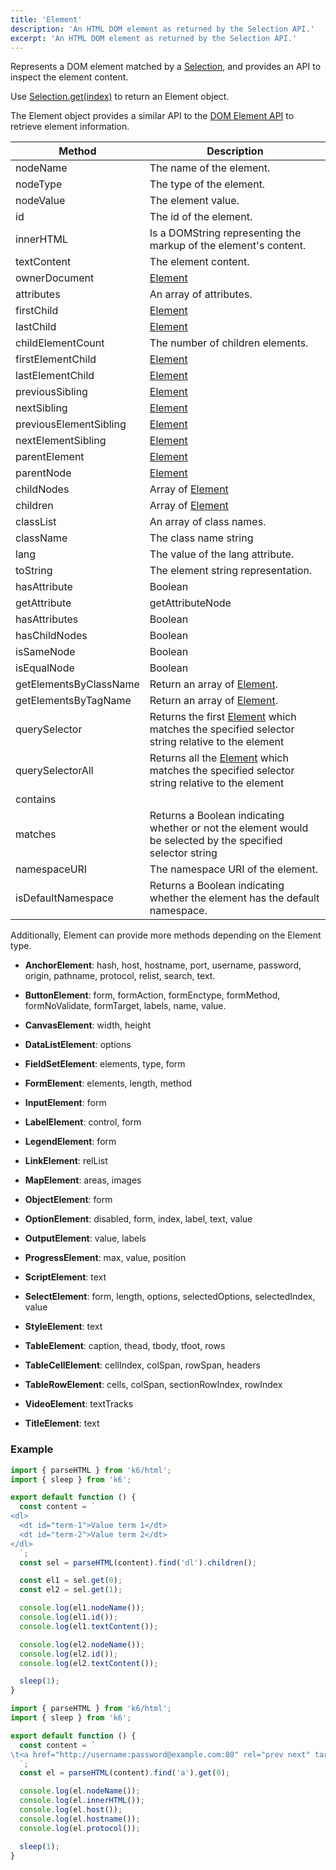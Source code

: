 ```yaml
---
title: 'Element'
description: 'An HTML DOM element as returned by the Selection API.'
excerpt: 'An HTML DOM element as returned by the Selection API.'
---
```


Represents a DOM element matched by a [Selection](/javascript-api/v0-32/k6-html/selection),
and provides an API to inspect the element content.

Use [Selection.get(index)](/javascript-api/v0-32/k6-html/selection/selection-get-index) to return an Element object.

The Element object provides a similar API to the [DOM Element API](https://developer.mozilla.org/en-US/Web/API/Element) to retrieve element information.

| Method                 | Description                                                                                                                      |
| ---------------------- | -------------------------------------------------------------------------------------------------------------------------------- |
| nodeName               | The name of the element.                                                                                                         |
| nodeType               | The type of the element.                                                                                                         |
| nodeValue              | The element value.                                                                                                               |
| id                     | The id of the element.                                                                                                           |
| innerHTML              | Is a DOMString representing the markup of the element's content.                                                                 |
| textContent            | The element content.                                                                                                             |
| ownerDocument          | [Element](/javascript-api/v0-32/k6-html/element)                                                                                       |
| attributes             | An array of attributes.                                                                                                          |
| firstChild             | [Element](/javascript-api/v0-32/k6-html/element)                                                                                       |
| lastChild              | [Element](/javascript-api/v0-32/k6-html/element)                                                                                       |
| childElementCount      | The number of children elements.                                                                                                 |
| firstElementChild      | [Element](/javascript-api/v0-32/k6-html/element)                                                                                       |
| lastElementChild       | [Element](/javascript-api/v0-32/k6-html/element)                                                                                       |
| previousSibling        | [Element](/javascript-api/v0-32/k6-html/element)                                                                                       |
| nextSibling            | [Element](/javascript-api/v0-32/k6-html/element)                                                                                       |
| previousElementSibling | [Element](/javascript-api/v0-32/k6-html/element)                                                                                       |
| nextElementSibling     | [Element](/javascript-api/v0-32/k6-html/element)                                                                                       |
| parentElement          | [Element](/javascript-api/v0-32/k6-html/element)                                                                                       |
| parentNode             | [Element](/javascript-api/v0-32/k6-html/element)                                                                                       |
| childNodes             | Array of [Element](/javascript-api/v0-32/k6-html/element)                                                                              |
| children               | Array of [Element](/javascript-api/v0-32/k6-html/element)                                                                              |
| classList              | An array of class names.                                                                                                         |
| className              | The class name string                                                                                                            |
| lang                   | The value of the lang attribute.                                                                                                 |
| toString               | The element string representation.                                                                                               |
| hasAttribute           | Boolean                                                                                                                          |
| getAttribute           | getAttributeNode                                                                                                                 |
| hasAttributes          | Boolean                                                                                                                          |
| hasChildNodes          | Boolean                                                                                                                          |
| isSameNode             | Boolean                                                                                                                          |
| isEqualNode            | Boolean                                                                                                                          |
| getElementsByClassName | Return an array of [Element](/javascript-api/v0-32/k6-html/element).                                                                   |
| getElementsByTagName   | Return an array of [Element](/javascript-api/v0-32/k6-html/element).                                                                   |
| querySelector          | Returns the first [Element](/javascript-api/v0-32/k6-html/element) which matches the specified selector string relative to the element |
| querySelectorAll       | Returns all the [Element](/javascript-api/v0-32/k6-html/element) which matches the specified selector string relative to the element   |
| contains               |                                                                                                                                  |
| matches                | Returns a Boolean indicating whether or not the element would be selected by the specified selector string                       |
| namespaceURI           | The namespace URI of the element.                                                                                                |
| isDefaultNamespace     | Returns a Boolean indicating whether the element has the default namespace.                                                      |

Additionally, Element can provide more methods depending on the Element type.

- **AnchorElement**: hash, host, hostname, port, username, password, origin, pathname, protocol, relist, search, text.

- **ButtonElement**: form, formAction, formEnctype, formMethod, formNoValidate, formTarget, labels, name, value.

- **CanvasElement**: width, height

- **DataListElement**: options

- **FieldSetElement**: elements, type, form

- **FormElement**: elements, length, method

- **InputElement**: form

- **LabelElement**: control, form

- **LegendElement**: form

- **LinkElement**: relList

- **MapElement**: areas, images

- **ObjectElement**: form

- **OptionElement**: disabled, form, index, label, text, value

- **OutputElement**: value, labels

- **ProgressElement**: max, value, position

- **ScriptElement**: text

- **SelectElement**: form, length, options, selectedOptions, selectedIndex, value

- **StyleElement**: text

- **TableElement**: caption, thead, tbody, tfoot, rows

- **TableCellElement**: cellIndex, colSpan, rowSpan, headers

- **TableRowElement**: cells, colSpan, sectionRowIndex, rowIndex

- **VideoElement**: textTracks

- **TitleElement**: text

### Example

<CodeGroup labels={[]}>

```javascript
import { parseHTML } from 'k6/html';
import { sleep } from 'k6';

export default function () {
  const content = `
<dl>
  <dt id="term-1">Value term 1</dt>
  <dt id="term-2">Value term 2</dt>
</dl>
  `;
  const sel = parseHTML(content).find('dl').children();

  const el1 = sel.get(0);
  const el2 = sel.get(1);

  console.log(el1.nodeName());
  console.log(el1.id());
  console.log(el1.textContent());

  console.log(el2.nodeName());
  console.log(el2.id());
  console.log(el2.textContent());

  sleep(1);
}
```

</CodeGroup>

<CodeGroup labels={[]}>

```javascript
import { parseHTML } from 'k6/html';
import { sleep } from 'k6';

export default function () {
  const content = `
\t<a href="http://username:password@example.com:80" rel="prev next" target="_self" type="rare" accesskey="q" hreflang="en-US" media="print">6</a>
  `;
  const el = parseHTML(content).find('a').get(0);

  console.log(el.nodeName());
  console.log(el.innerHTML());
  console.log(el.host());
  console.log(el.hostname());
  console.log(el.protocol());

  sleep(1);
}
```

</CodeGroup>
